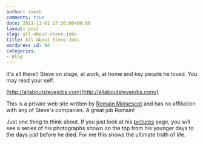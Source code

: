 ```yaml
---
author: imesh
comments: true
date: 2011-11-01 17:36:00+00:00
layout: post
slug: all-about-steve-jobs
title: All About Steve Jobs
wordpress_id: 94
categories:
- Blog
---
```


It's all there!! Steve on stage, at work, at home and key people he loved. You may read your self.

[http://allaboutstevejobs.com](http://allaboutstevejobs.com/)

This is a private web site written by [Romain Moisescot](http://www.romain-moisescot.com/) and has no affiliation with any of Steve's companies. A great job Romain!

Just one thing to think about. If you just look at his [pictures](http://allaboutstevejobs.com/pics/life/1955-1981/1955-1981.html) page, you will see a series of his photographs shown on the top from his younger days to the days just before he died. For me this shows the ultimate truth of life.
